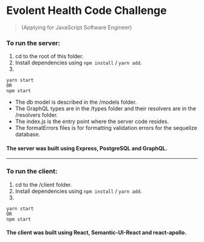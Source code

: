 # Evolent Health Code Challenge
> (Applying for JavaScript Software Engineer)

### To run the server:

1. cd to the root of this folder.
2. Install dependencies using `npm install` / `yarn add`.
3. 
```
yarn start
OR
npm start
```

* The db model is described in the /models folder.
* The GraphQL types are in the /types folder and their resolvers are in the /resolvers folder.
* The index.js is the entry point where the server code resides.
* The formatErrors files is for formatting validation errors for the sequelize database.

#### The server was built using Express, PostgreSQL and GraphQL.

---

### To run the client:

1. cd to the /client folder.
2. Install dependencies using `npm install` / `yarn add`.
3. 
```
yarn start
OR
npm start
```

#### The client was built using React, Semantic-UI-React and react-apollo.